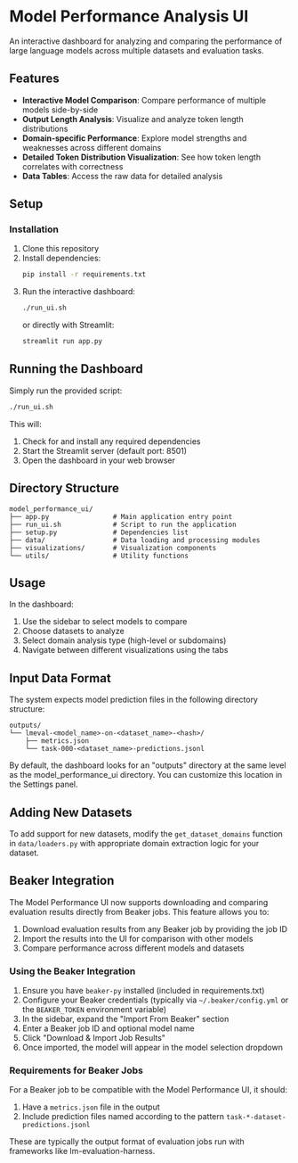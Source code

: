 # Model Performance Analysis UI

An interactive dashboard for analyzing and comparing the performance of large language models across multiple datasets and evaluation tasks.

## Features

- **Interactive Model Comparison**: Compare performance of multiple models side-by-side
- **Output Length Analysis**: Visualize and analyze token length distributions
- **Domain-specific Performance**: Explore model strengths and weaknesses across different domains
- **Detailed Token Distribution Visualization**: See how token length correlates with correctness
- **Data Tables**: Access the raw data for detailed analysis

## Setup

### Installation

1. Clone this repository
2. Install dependencies:
   ```bash
   pip install -r requirements.txt
   ```
3. Run the interactive dashboard:
   ```bash
   ./run_ui.sh
   ```
   or directly with Streamlit:
   ```bash
   streamlit run app.py
   ```

## Running the Dashboard

Simply run the provided script:

```bash
./run_ui.sh
```

This will:
1. Check for and install any required dependencies
2. Start the Streamlit server (default port: 8501)
3. Open the dashboard in your web browser

## Directory Structure

```
model_performance_ui/
├── app.py                # Main application entry point
├── run_ui.sh             # Script to run the application
├── setup.py              # Dependencies list
├── data/                 # Data loading and processing modules
├── visualizations/       # Visualization components
└── utils/                # Utility functions
```

## Usage

In the dashboard:

1. Use the sidebar to select models to compare
2. Choose datasets to analyze
3. Select domain analysis type (high-level or subdomains)
4. Navigate between different visualizations using the tabs

## Input Data Format

The system expects model prediction files in the following directory structure:

```
outputs/
└── lmeval-<model_name>-on-<dataset_name>-<hash>/
    ├── metrics.json
    └── task-000-<dataset_name>-predictions.jsonl
```

By default, the dashboard looks for an "outputs" directory at the same level as the model_performance_ui directory. You can customize this location in the Settings panel.

## Adding New Datasets

To add support for new datasets, modify the `get_dataset_domains` function in `data/loaders.py` with appropriate domain extraction logic for your dataset.

## Beaker Integration

The Model Performance UI now supports downloading and comparing evaluation results directly from Beaker jobs. This feature allows you to:

1. Download evaluation results from any Beaker job by providing the job ID
2. Import the results into the UI for comparison with other models
3. Compare performance across different models and datasets

### Using the Beaker Integration

1. Ensure you have `beaker-py` installed (included in requirements.txt)
2. Configure your Beaker credentials (typically via `~/.beaker/config.yml` or the `BEAKER_TOKEN` environment variable)
3. In the sidebar, expand the "Import From Beaker" section
4. Enter a Beaker job ID and optional model name
5. Click "Download & Import Job Results"
6. Once imported, the model will appear in the model selection dropdown

### Requirements for Beaker Jobs

For a Beaker job to be compatible with the Model Performance UI, it should:

1. Have a `metrics.json` file in the output
2. Include prediction files named according to the pattern `task-*-dataset-predictions.jsonl`

These are typically the output format of evaluation jobs run with frameworks like lm-evaluation-harness. 